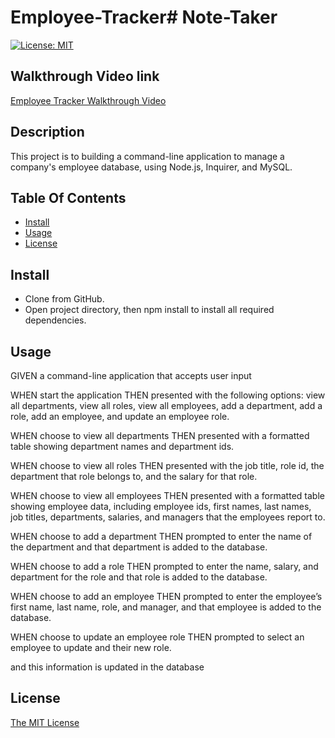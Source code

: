 # Employee-Tracker# Note-Taker
 [![License: MIT](https://img.shields.io/badge/License-MIT-yellow.svg)](https://opensource.org/licenses/MIT)


## Walkthrough Video link

[Employee Tracker Walkthrough Video](https://drive.google.com/file/d/1Mr5qsVYdjRaDMNzKvt4mMTY2xcY15_OR/view)
 ## Description
This project is to building a command-line application to manage a company's employee database, using Node.js, Inquirer, and MySQL.
## Table Of Contents

* [Install](#install)
* [Usage](#usage)
* [License](#license)



## Install

- Clone from GitHub.
- Open project directory, then npm install to install all required dependencies.

## Usage

GIVEN a command-line application that accepts user input

WHEN start the application
THEN presented with the following options: view all departments, view all roles, view all employees, add a department, add a role, add an employee, and update an employee role.

WHEN choose to view all departments
THEN presented with a formatted table showing department names and department ids.

WHEN choose to view all roles
THEN  presented with the job title, role id, the department that role belongs to, and the salary for that role.

WHEN choose to view all employees
THEN  presented with a formatted table showing employee data, including employee ids, first names, last names, job titles, departments, salaries, and managers that the employees report to.

WHEN choose to add a department
THEN  prompted to enter the name of the department and that department is added to the database.

WHEN choose to add a role
THEN  prompted to enter the name, salary, and department for the role and that role is added to the database.

WHEN choose to add an employee
THEN  prompted to enter the employee’s first name, last name, role, and manager, and that employee is added to the database.

WHEN choose to update an employee role
THEN  prompted to select an employee to update and their new role.

and this information is updated in the database 


## License
[The MIT License](https://opensource.org/licenses/MIT)